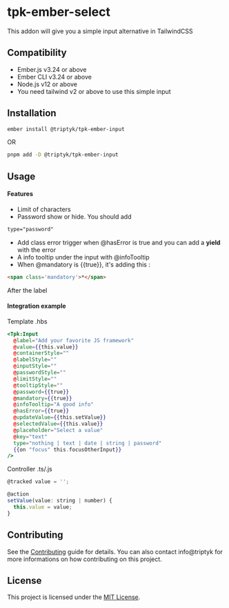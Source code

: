 tpk-ember-select
==============================================================================

This addon will give you a simple input alternative in TailwindCSS


Compatibility
------------------------------------------------------------------------------

* Ember.js v3.24 or above
* Ember CLI v3.24 or above
* Node.js v12 or above
* You need tailwind v2 or above to use this simple input


Installation
------------------------------------------------------------------------------

```zsh
ember install @triptyk/tpk-ember-input
```
OR
```zsh
pnpm add -D @triptyk/tpk-ember-input
```


Usage
------------------------------------------------------------------------------
#### Features

- Limit of characters
- Password show or hide. You should add
```html
type="password"
```
- Add class error trigger when @hasError is true and you can add a **yield** with the error
- A info tooltip under the input with @infoTooltip
- When @mandatory is {{true}}, it's adding this :
```html
<span class='mandatory'>*</span>
```
After the label
#### Integration example 

Template .hbs
```hbs
<Tpk:Input
  @label="Add your favorite JS framework"
  @value={{this.value}}
  @containerStyle=""
  @labelStyle=""
  @inputStyle=""
  @passwordStyle=""
  @limitStyle=""
  @tooltipStyle=""
  @password={{true}}
  @mandatory={{true}}
  @infoTooltip="A good info"
  @hasError={{true}}
  @updateValue={{this.setValue}}
  @selectedValue={{this.value}}
  @placeholder="Select a value"
  @key="text"
  type="nothing | text | date | string | password"
  {{on "focus" this.focusOtherInput}}
/>
```

Controller .ts/.js
```js
@tracked value = '';

@action
setValue(value: string | number) {
  this.value = value;
}
```

Contributing
------------------------------------------------------------------------------

See the [Contributing](CONTRIBUTING.md) guide for details.
You can also contact info@triptyk for more informations on how contributing on this project.


License
------------------------------------------------------------------------------

This project is licensed under the [MIT License](LICENSE.md).
